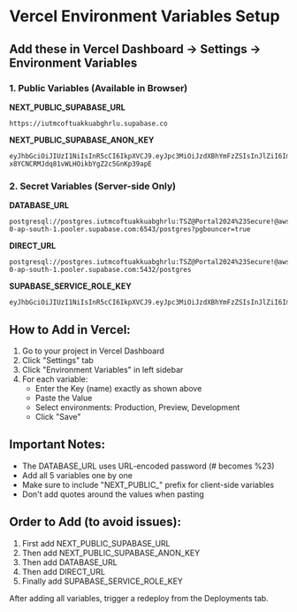 # Vercel Environment Variables Setup

## Add these in Vercel Dashboard → Settings → Environment Variables

### 1. Public Variables (Available in Browser)

**NEXT_PUBLIC_SUPABASE_URL**
```
https://iutmcoftuakkuabghrlu.supabase.co
```

**NEXT_PUBLIC_SUPABASE_ANON_KEY**
```
eyJhbGciOiJIUzI1NiIsInR5cCI6IkpXVCJ9.eyJpc3MiOiJzdXBhYmFzZSIsInJlZiI6Iml1dG1jb2Z0dWFra3VhYmdocmx1Iiwicm9sZSI6ImFub24iLCJpYXQiOjE3NTkyOTQ0NzgsImV4cCI6MjA3NDg3MDQ3OH0.P9OCrF-x8YCNCRMJdq81vWLHOikbYgZ2c5GnKp39apE
```

### 2. Secret Variables (Server-side Only)

**DATABASE_URL**
```
postgresql://postgres.iutmcoftuakkuabghrlu:TSZ@Portal2024%23Secure!@aws-0-ap-south-1.pooler.supabase.com:6543/postgres?pgbouncer=true
```

**DIRECT_URL**
```
postgresql://postgres.iutmcoftuakkuabghrlu:TSZ@Portal2024%23Secure!@aws-0-ap-south-1.pooler.supabase.com:5432/postgres
```

**SUPABASE_SERVICE_ROLE_KEY**
```
eyJhbGciOiJIUzI1NiIsInR5cCI6IkpXVCJ9.eyJpc3MiOiJzdXBhYmFzZSIsInJlZiI6Iml1dG1jb2Z0dWFra3VhYmdocmx1Iiwicm9sZSI6InNlcnZpY2Vfcm9sZSIsImlhdCI6MTc1OTI5NDQ3OCwiZXhwIjoyMDc0ODcwNDc4fQ.PJTRoar1yzlrv_EXNkvt69c5CdoVwJR37ZqsYshsYjM
```

## How to Add in Vercel:

1. Go to your project in Vercel Dashboard
2. Click "Settings" tab
3. Click "Environment Variables" in left sidebar
4. For each variable:
   - Enter the Key (name) exactly as shown above
   - Paste the Value 
   - Select environments: Production, Preview, Development
   - Click "Save"

## Important Notes:
- The DATABASE_URL uses URL-encoded password (# becomes %23)
- Add all 5 variables one by one
- Make sure to include "NEXT_PUBLIC_" prefix for client-side variables
- Don't add quotes around the values when pasting

## Order to Add (to avoid issues):
1. First add NEXT_PUBLIC_SUPABASE_URL
2. Then add NEXT_PUBLIC_SUPABASE_ANON_KEY
3. Then add DATABASE_URL
4. Then add DIRECT_URL
5. Finally add SUPABASE_SERVICE_ROLE_KEY

After adding all variables, trigger a redeploy from the Deployments tab.